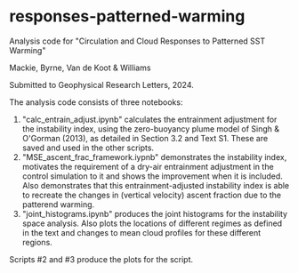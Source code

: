 # responses-patterned-warming
Analysis code for "Circulation and Cloud Responses to Patterned SST Warming"

Mackie, Byrne, Van de Koot & Williams

Submitted to Geophysical Research Letters, 2024.

The analysis code consists of three notebooks:

1. "calc_entrain_adjust.ipynb" calculates the entrainment adjustment for the instability index, using the zero-buoyancy plume model of Singh & O'Gorman (2013), as detailed in Section 3.2 and Text S1. These are saved and used in the other scripts.
2. "MSE_ascent_frac_framework.iypnb" demonstrates the instability index, motivates the requirement of a dry-air entrainment adjustment in the control simulation to it and shows the improvement when it is included. Also demonstrates that this entrainment-adjusted instability index is able to recreate the changes in (vertical velocity) ascent fraction due to the patterend warming.
3. "joint_histograms.ipynb" produces the joint histograms for the instability space analysis. Also plots the locations of different regimes as defined in the text and changes to mean cloud profiles for these different regions.

Scripts #2 and #3 produce the plots for the script.
